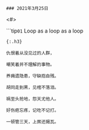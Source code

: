 ```note
### 2021年3月25日
```
<#>

```tip`01`
Loop as a loop  as a loop
```
{:.h3}

仇恨着从没见过的人群，

嘲笑着并不理解的事物。

养痈遗隐患，守缺抱自残。

胡同走到黑，见棺不落泪。

祸至头抢地，怨天尤他人。

好伤疤忘疼，记吃不记打。

一顿管三天，上房还揭瓦。
